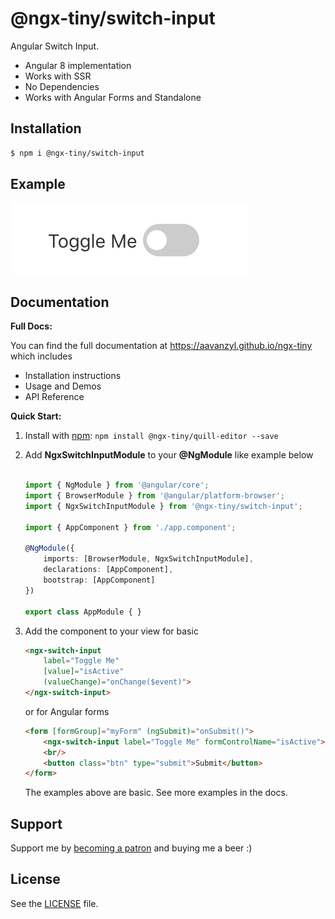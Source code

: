 # @ngx-tiny/switch-input

Angular Switch Input.

* Angular 8 implementation
* Works with SSR
* No Dependencies
* Works with Angular Forms and Standalone

## Installation

```sh
$ npm i @ngx-tiny/switch-input
```


## Example

![Switch Input Example](https://raw.githubusercontent.com/aavanzyl/ngx-tiny/master/projects/assets/ngx-switch-input.png)

## Documentation

__Full Docs:__

You can find the full documentation at https://aavanzyl.github.io/ngx-tiny which includes
* Installation instructions
* Usage and Demos
* API Reference

__Quick Start:__

1. Install with [npm](https://www.npmjs.com): `npm install @ngx-tiny/quill-editor --save`

2. Add __NgxSwitchInputModule__ to your __@NgModule__ like example below
    ```typescript

    import { NgModule } from '@angular/core';
    import { BrowserModule } from '@angular/platform-browser';
    import { NgxSwitchInputModule } from '@ngx-tiny/switch-input';
    
    import { AppComponent } from './app.component';
    
    @NgModule({
        imports: [BrowserModule, NgxSwitchInputModule],
        declarations: [AppComponent],
        bootstrap: [AppComponent]
    })
    
    export class AppModule { }

    ```
 4. Add the component to your view for basic
    ```html
    <ngx-switch-input 
        label="Toggle Me" 
        [value]="isActive" 
        (valueChange)="onChange($event)">
    </ngx-switch-input>
    ```
    or for Angular forms
    ```html 
    <form [formGroup]="myForm" (ngSubmit)="onSubmit()">
        <ngx-switch-input label="Toggle Me" formControlName="isActive"></ngx-switch-input>
        <br/>
        <button class="btn" type="submit">Submit</button>
    </form>
    ```
    The examples above are basic. See more examples in the docs.
    

## Support

Support me by [becoming a patron](https://www.patreon.com/bePatron?u=27640996) and buying me a beer :) 

## License
See the [LICENSE][license] file.


[license]: /LICENSE
[contributing]: /CONTRIBUTING.md
[docs]: /DOCUMENTATION.md 